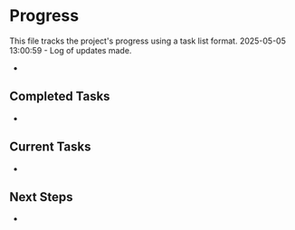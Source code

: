 # Progress

This file tracks the project's progress using a task list format.
2025-05-05 13:00:59 - Log of updates made.

-

## Completed Tasks

-

## Current Tasks

-

## Next Steps

-
